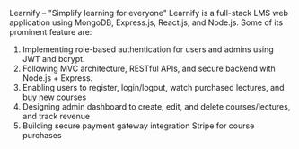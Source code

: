 Learnify – "Simplify learning for everyone"
Learnify is a full-stack LMS web application using MongoDB, Express.js, React.js, and Node.js. Some of its prominent feature are:
1. Implementing role-based authentication for users and admins using JWT and bcrypt.
2. Following MVC architecture, RESTful APIs, and secure backend with Node.js + Express.
3. Enabling users to register, login/logout, watch purchased lectures, and buy new courses
4. Designing admin dashboard to create, edit, and delete courses/lectures, and track revenue
5. Building secure payment gateway integration Stripe for course purchases

